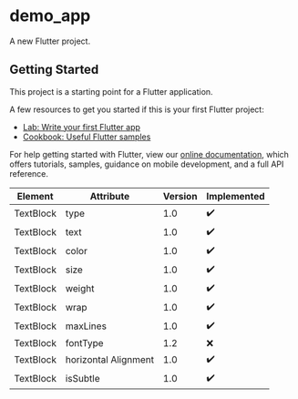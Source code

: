 # demo_app

A new Flutter project.

## Getting Started

This project is a starting point for a Flutter application.

A few resources to get you started if this is your first Flutter project:

- [Lab: Write your first Flutter app](https://flutter.dev/docs/get-started/codelab)
- [Cookbook: Useful Flutter samples](https://flutter.dev/docs/cookbook)

For help getting started with Flutter, view our
[online documentation](https://flutter.dev/docs), which offers tutorials,
samples, guidance on mobile development, and a full API reference.

Element | Attribute| Version | Implemented
------------ | ------------- |----------| ---------
TextBlock | type| 1.0|:heavy_check_mark:
TextBlock | text| 1.0|:heavy_check_mark:
TextBlock | color| 1.0|:heavy_check_mark:
TextBlock | size| 1.0|:heavy_check_mark:
TextBlock | weight| 1.0|:heavy_check_mark:
TextBlock | wrap| 1.0|:heavy_check_mark:
TextBlock | maxLines| 1.0|:heavy_check_mark:
TextBlock | fontType| 1.2|:x:
TextBlock | horizontal Alignment| 1.0|:heavy_check_mark:
TextBlock | isSubtle| 1.0|:heavy_check_mark:

